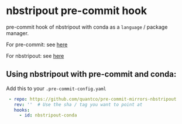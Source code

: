 # nbstripout pre-commit hook

pre-commit hook of nbstripout with conda as a `language` / package manager.

For pre-commit: see [here](https://github.com/pre-commit/pre-commit)

For nbstripout: see [here](https://github.com/kynan/nbstripout)

## Using nbstripout with pre-commit and conda:

Add this to your `.pre-commit-config.yaml`

```yaml
 - repo: https://github.com/quantco/pre-commit-mirrors-nbstripout
   rev: ''  # Use the sha / tag you want to point at
   hooks:
     - id: nbstripout-conda
```
